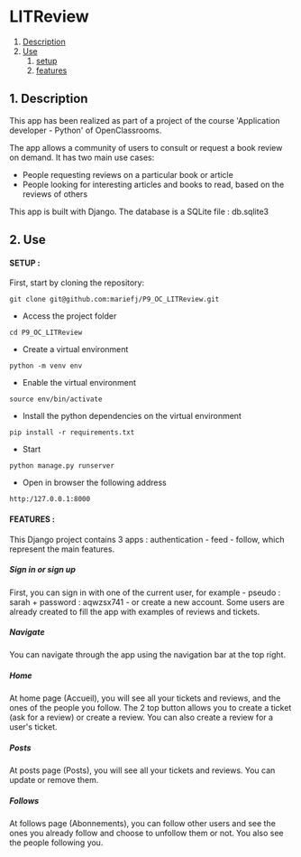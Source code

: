 # LITReview #

1.  [Description](#description)
2.  [Use](#use)
    1.  [setup](#setup)
    2.  [features](#features)

## 1. Description <a name="description"></a> ##

This app has been realized as part of a project of the course
'Application developer - Python' of OpenClassrooms.


The app allows a community of users to consult or request a book review on demand.
It has two main use cases: 
- People requesting reviews on a particular book or article
- People looking for interesting articles and books to read, based on the reviews of others

This app is built with Django. The database is a SQLite file : db.sqlite3

## 2. Use <a name="use"></a> ##

#### SETUP : <a name="setup"></a> ####

First, start by cloning the repository:

```
git clone git@github.com:mariefj/P9_OC_LITReview.git
```

- Access the project folder
```
cd P9_OC_LITReview
```

- Create a virtual environment
```
python -m venv env
```

- Enable the virtual environment
```
source env/bin/activate
```

- Install the python dependencies on the virtual environment
```
pip install -r requirements.txt
```

- Start
```
python manage.py runserver
```

- Open in browser the following address
```
http:/127.0.0.1:8000
```

#### FEATURES : <a name="features"></a> ####

This Django project contains 3 apps : authentication - feed - follow, which represent the main features.

##### Sign in or sign up #####
First, you can sign in with one of the current user, for example - pseudo : sarah + password : aqwzsx741 - or create a new account.
Some users are already created to fill the app with examples of reviews and tickets.

##### Navigate #####
You can navigate through the app using the navigation bar at the top right.

##### Home #####
At home page (Accueil), you will see all your tickets and reviews, and the ones of the people you follow.
The 2 top button allows you to create a ticket (ask for a review) or create a review.
You can also create a review for a user's ticket.

##### Posts #####
At posts page (Posts), you will see all your tickets and reviews. You can update or remove them.

##### Follows #####
At follows page (Abonnements), you can follow other users and see the ones you already follow and choose to unfollow them or not.
You also see the people following you.
